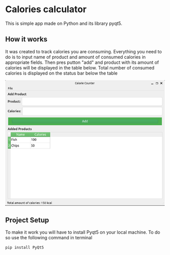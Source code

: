 # Calories calculator

This is simple app made on Python and its library pyqt5. 


## How it works

It was created to track calories you are consuming. Everything you need to do is to input name of product and amount of consumed calories in appropriate fields. Then pres putton "add" and product with its amount of calories will be displayed in the table below. Total number of consumed calories is displayed on the status bar below the table

<img src="Screenshot.png"/>

## Project Setup

To make it work you will have to install Pyqt5 on your local machine. To do so use the following command in terminal

```
pip install PyQt5
```

